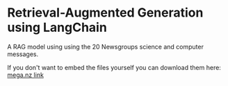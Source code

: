# Retrieval-Augmented Generation using LangChain

A RAG model using using the 20 Newsgroups science and computer messages.

If you don't want to embed the files yourself you can download them here: [mega.nz link](https://mega.nz/file/uZoxwJqL#-je67pJtlhaz5gd_BcPVd1wSE7-cYige0wo_MbQLhW0)